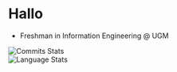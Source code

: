 # Hallo

- Freshman in Information Engineering @ UGM

![Commits Stats](https://github-readme-stats.vercel.app/api?username=277ryu&theme=dark&hide_border=true&) <br>
![Language Stats](https://github-readme-stats.vercel.app/api/top-langs/?username=277ryu&theme=dark&hide_border=true&layout=compact)
